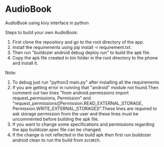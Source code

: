 # AudioBook
AudioBook using kivy interface in python

Steps to build your own AudioBook:
1) First clone the repository and go to the root directory of the app.
2) Install the requirements using pip install -r requirement.txt.
3) Then run "buildozer android debug deploy run" to build the apk file.
4) Copy the apk file created in bin folder in the root directory to the phone and install it.


Note:
1) To debug just run "python3 main.py" after installing all the requirements
2) If you are getting error in running that "android" module not found.Then comment out two lines "from android.permissions import request_permissions, Permission" and "request_permissions([Permission.READ_EXTERNAL_STORAGE, Permission.WRITE_EXTERNAL_STORAGE])".These lines are required to ask storage permission from the user and these lines must be uncommented before building the apk file.
3) If you want to change some specifications and permissions regarding the app buildozer.spec file can be changed.
4) If the change is not reflected in the build apk then first run buildozer android clean to run the build from scratch.
